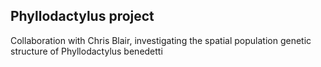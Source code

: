 ## Phyllodactylus project
Collaboration with Chris Blair, investigating the spatial population genetic structure of Phyllodactylus benedetti

